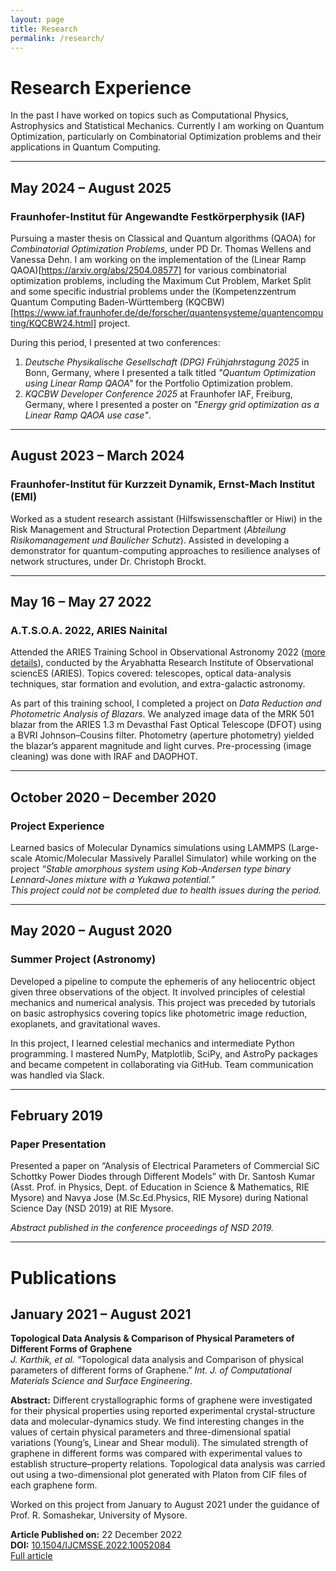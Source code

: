 ```yaml
---
layout: page
title: Research
permalink: /research/
---
```


# Research Experience

In the past I have worked on topics such as Computational Physics, Astrophysics and Statistical Mechanics. Currently I am working on Quantum Optimization, particularly on Combinatorial Optimization problems and their applications in Quantum Computing. 

---
## May 2024 – August 2025
### Fraunhofer-Institut für Angewandte Festkörperphysik (IAF)
Pursuing a master thesis on Classical and Quantum algorithms (QAOA) for _Combinatorial Optimization Problems_, under PD Dr. Thomas Wellens and Vanessa Dehn. I am working on the implementation of the (Linear Ramp QAOA)[https://arxiv.org/abs/2504.08577] for various combinatorial optimization problems, including the Maximum Cut Problem, Market Split and some specific industrial problems under the (Kompetenzzentrum Quantum Computing Baden-Württemberg (KQCBW)[https://www.iaf.fraunhofer.de/de/forscher/quantensysteme/quantencomputing/KQCBW24.html] project. 

During this period, I presented at two conferences:
1. *Deutsche Physikalische Gesellschaft (DPG) Frühjahrstagung 2025* in Bonn, Germany, where I presented a talk titled _"Quantum Optimization using Linear Ramp QAOA"_ for the Portfolio Optimization problem.
2. *KQCBW Developer Conference 2025* at Fraunhofer IAF, Freiburg, Germany, where I presented a poster on _"Energy grid optimization as a Linear Ramp QAOA use case"_.

---

## August 2023 – March 2024
### Fraunhofer-Institut für Kurzzeit Dynamik, Ernst-Mach Institut (EMI)
Worked as a student research assistant (Hilfswissenschaftler or Hiwi) in the Risk Management and Structural Protection Department (_Abteilung Risikomanagement und Baulicher Schutz_). Assisted in developing a demonstrator for quantum-computing approaches to resilience analyses of network structures, under Dr. Christoph Brockt.

---

## May 16 – May 27 2022
### A.T.S.O.A. 2022, ARIES Nainital
Attended the ARIES Training School in Observational Astronomy 2022 ([more details](https://www.aries.res.in/atsoa2022/)), conducted by the Aryabhatta Research Institute of Observational sciencES (ARIES). Topics covered: telescopes, optical data-analysis techniques, star formation and evolution, and extra-galactic astronomy.

As part of this training school, I completed a project on _Data Reduction and Photometric Analysis of Blazars_. We analyzed image data of the MRK 501 blazar from the ARIES 1.3 m Devasthal Fast Optical Telescope (DFOT) using a BVRI Johnson–Cousins filter. Photometry (aperture photometry) yielded the blazar’s apparent magnitude and light curves. Pre-processing (image cleaning) was done with IRAF and DAOPHOT.

---

## October 2020 – December 2020
### Project Experience
Learned basics of Molecular Dynamics simulations using LAMMPS (Large-scale Atomic/Molecular Massively Parallel Simulator) while working on the project _“Stable amorphous system using Kob-Andersen type binary Lennard-Jones mixture with a Yukawa potential.”_  
*This project could not be completed due to health issues during the period.*

---

## May 2020 – August 2020
### Summer Project (Astronomy)
Developed a pipeline to compute the ephemeris of any heliocentric object given three observations of the object. It involved principles of celestial mechanics and numerical analysis. This project was preceded by tutorials on basic astrophysics covering topics like photometric image reduction, exoplanets, and gravitational waves.

In this project, I learned celestial mechanics and intermediate Python programming. I mastered NumPy, Matplotlib, SciPy, and AstroPy packages and became competent in collaborating via GitHub. Team communication was handled via Slack.

---

## February 2019
### Paper Presentation
Presented a paper on “Analysis of Electrical Parameters of Commercial SiC Schottky Power Diodes through Different Models” with Dr. Santosh Kumar (Asst. Prof. in Physics, Dept. of Education in Science & Mathematics, RIE Mysore) and Navya Jose (M.Sc.Ed.Physics, RIE Mysore) during National Science Day (NSD 2019) at RIE Mysore.

_Abstract published in the conference proceedings of NSD 2019._

---

# Publications

## January 2021 – August 2021
**Topological Data Analysis & Comparison of Physical Parameters of Different Forms of Graphene**  
_J. Karthik, et al._ “Topological data analysis and Comparison of physical parameters of different forms of Graphene.” _Int. J. of Computational Materials Science and Surface Engineering_.

**Abstract:** Different crystallographic forms of graphene were investigated for their physical properties using reported experimental crystal-structure data and molecular-dynamics study. We find interesting changes in the values of certain physical parameters and three-dimensional spatial variations (Young’s, Linear and Shear moduli). The simulated strength of graphene in different forms was compared with experimental values to establish structure–property relations. Topological data analysis was carried out using a two-dimensional plot generated with Platon from CIF files of each graphene form.

Worked on this project from January to August 2021 under the guidance of Prof. R. Somashekar, University of Mysore.

**Article Published on:** 22 December 2022  
**DOI:** [10.1504/IJCMSSE.2022.10052084](https://doi.org/10.1504/IJCMSSE.2022.10052084)  
[Full article](https://www.inderscience.com/info/inarticle.php?artid=127980)

<!-- > **Update (31.04.22):** Reviewers’ comments received.  
> **Update (27.06.22):** Article accepted for publication. -->
